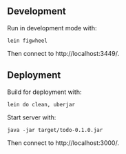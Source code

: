 ## Development

Run in development mode with:

```
lein figwheel
```

Then connect to http://localhost:3449/.

## Deployment

Build for deployment with:

```
lein do clean, uberjar
```

Start server with:

```
java -jar target/todo-0.1.0.jar
```

Then connect to http://localhost:3000/.
